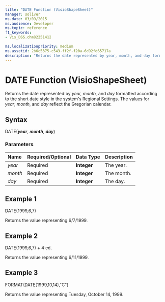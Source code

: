 ```yaml
---
title: "DATE Function (VisioShapeSheet)" 
manager: soliver
ms.date: 03/09/2015
ms.audience: Developer
ms.topic: reference
f1_keywords:
- Vis_DSS.chm82251412
 
ms.localizationpriority: medium
ms.assetid: 2b6c5375-c543-ff2f-f20a-6d92fd65717a
description: "Returns the date represented by year, month, and day formatted according to the short date style in the system's Regional Settings. The values for year, month, and day reflect the Gregorian calendar."
---
```


# DATE Function (VisioShapeSheet)

Returns the date represented by  *year, month,*  and  *day*  formatted according to the short date style in the system's Regional Settings. The values for *year*, *month*, and *day* reflect the Gregorian calendar.
  
## Syntax

DATE(***year***, ***month***, ***day***)
  
### Parameters

|**Name**|**Required/Optional**|**Data Type**|**Description**|
|:-----|:-----|:-----|:-----|
| *year* <br/> |Required  <br/> |**Integer** <br/> |The year. |
| *month* <br/> |Required  <br/> |**Integer** <br/> |The month. |
| *day* <br/> |Required  <br/> |**Integer** <br/> |The day. |

## Example 1

DATE(1999,6,7)
  
Returns the value representing 6/7/1999.
  
## Example 2

DATE(1999,6,7) + 4 ed.
  
Returns the value representing 6/11/1999.
  
## Example 3

FORMAT(DATE(1999,10,14),"C")
  
Returns the value representing Tuesday, October 14, 1999.
  